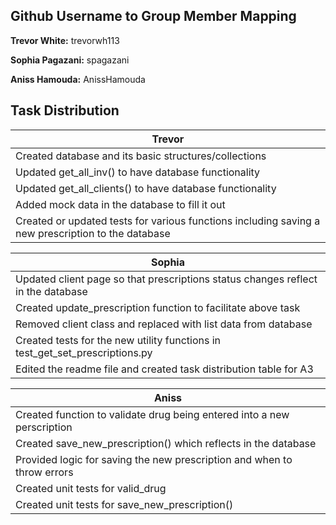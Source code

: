 ## Github Username to Group Member Mapping
**Trevor White:** trevorwh113

**Sophia Pagazani:** spagazani

**Aniss Hamouda:** AnissHamouda

## Task Distribution

| Trevor |
| -----  |
| Created database and its basic structures/collections |
| Updated get_all_inv() to have database functionality |
| Updated get_all_clients() to have database functionality |
| Added mock data in the database to fill it out |
| Created or updated tests for various functions including saving a new prescription to the database |

| Sophia |
| -----  |
| Updated client page so that prescriptions status changes reflect in the database |
| Created update_prescription function to facilitate above task |
| Removed client class and replaced with list data from database |
| Created tests for the new utility functions in test_get_set_prescriptions.py |
| Edited the readme file and created task distribution table for A3 |

| Aniss |
| -----  |
| Created function to validate drug being entered into a new perscription |
| Created save_new_prescription() which reflects in the database |
| Provided logic for saving the new prescription and when to throw errors |
| Created unit tests for valid_drug |
| Created unit tests for save_new_prescription() |
